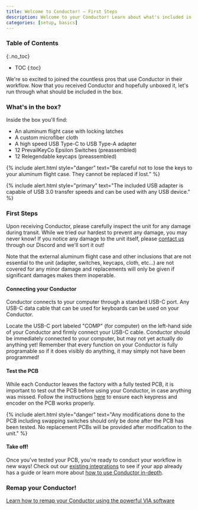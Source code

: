 ```yaml
---
title: Welcome to Conductor! — First Steps
description: Welcome to your Conductor! Learn about what's included in the box and how to get started customizing Conductor.
categories: [setup, basics]
---
```


### Table of Contents
{:.no_toc}
* TOC
{:toc}

We're so excited to joined the countless pros that use Conductor in their workflow. Now that you received Conductor and hopefully unboxed it, let's run through what should be included in the box.

### What's in the box?

Inside the box you'll find:

- An aluminum flight case with locking latches
- A custom microfiber cloth
- A high speed USB Type-C to USB Type-A adapter
- 12 PrevailKeyCo Epsilon Switches (preassembled)
- 12 Relegendable keycaps (preassembled)

{% include alert.html style="danger" text="Be careful not to lose the keys to your aluminum flight case. They cannot be replaced if lost." %}

{% include alert.html style="primary" text="The included USB adapter is capable of USB 3.0 transfer speeds and can be used with any USB device." %}

### First Steps

Upon receiving Conductor, please carefully inspect the unit for any damage during transit. While we tried our hardest to prevent any damage, you may never know! If you notice any damage to the unit itself, please [contact us](https://discord.gg/XVSV72Sn) through our Discord and we'll sort it out!

Note that the external aluminum flight case and other inclusions that are not essential to the unit (adapter, switches, keycaps, cloth, etc...) are not covered for any minor damage and replacements will only be given if significant damages makes them inoperable.

#### Connecting your Conductor

Conductor connects to your computer through a standard USB-C port. Any USB-C data cable that can be used for keyboards can be used on your Conductor. 

Locate the USB-C port labeled "COMP" (for computer) on the left-hand side of your Conductor and firmly connect your USB-C cable. Conductor should be immediately connected to your computer, but may not yet actually do anything yet! Remember that every function on your Conductor is fully programable so if it does visibly do anything, it may simply not have been programmed!

#### Test the PCB

While each Conductor leaves the factory with a fully tested PCB, it is important to test out the PCB before using your Conductor, in case anything was missed. Follow the instructions [here](/setup/basics/testing-the-pcb/) to ensure each keypress and encoder on the PCB works properly.

{% include alert.html style="danger" text="Any modifications done to the PCB including swapping switches should only be done after the PCB has been tested. No replacement PCBs will be provided after modification to the unit." %}

#### Take off!

Once you've tested your PCB, you're ready to conduct your workflow in new ways! Check out our [existing integrations](/integrations/apps/) to see if your app already has a guide or learn more about [how to use Conductor in-depth](/setup/basics/).

### Remap your Conductor!

[Learn how to remap your Conductor using the powerful VIA software](/setup/basics/using-VIA/)